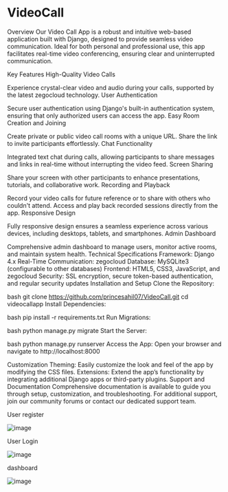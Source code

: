 # VideoCall

Overview
Our Video Call App is a robust and intuitive web-based application built with Django, designed to provide seamless video communication. Ideal for both personal and professional use, this app facilitates real-time video conferencing, ensuring clear and uninterrupted communication.

Key Features
High-Quality Video Calls

Experience crystal-clear video and audio during your calls, supported by the latest zegocloud technology.
User Authentication

Secure user authentication using Django's built-in authentication system, ensuring that only authorized users can access the app.
Easy Room Creation and Joining

Create private or public video call rooms with a unique URL. Share the link to invite participants effortlessly.
Chat Functionality

Integrated text chat during calls, allowing participants to share messages and links in real-time without interrupting the video feed.
Screen Sharing

Share your screen with other participants to enhance presentations, tutorials, and collaborative work.
Recording and Playback

Record your video calls for future reference or to share with others who couldn't attend. Access and play back recorded sessions directly from the app.
Responsive Design

Fully responsive design ensures a seamless experience across various devices, including desktops, tablets, and smartphones.
Admin Dashboard

Comprehensive admin dashboard to manage users, monitor active rooms, and maintain system health.
Technical Specifications
Framework: Django 4.x
Real-Time Communication: zegocloud
Database: MySQLite3 (configurable to other databases)
Frontend: HTML5, CSS3, JavaScript, and zegocloud
Security: SSL encryption, secure token-based authentication, and regular security updates
Installation and Setup
Clone the Repository:

bash
git clone https://github.com/princesahil07/VideoCall.git
cd videocallapp
Install Dependencies:

bash
pip install -r requirements.txt
Run Migrations:

bash
python manage.py migrate
Start the Server:

bash
python manage.py runserver
Access the App:
Open your browser and navigate to http://localhost:8000

Customization
Theming: Easily customize the look and feel of the app by modifying the CSS files.
Extensions: Extend the app’s functionality by integrating additional Django apps or third-party plugins.
Support and Documentation
Comprehensive documentation is available to guide you through setup, customization, and troubleshooting.
For additional support, join our community forums or contact our dedicated support team.

User register

![image](https://github.com/princesahil07/VideoCall/assets/97822056/a29a63cf-6261-4a3d-a451-02bfca985982)


User Login

![image](https://github.com/princesahil07/VideoCall/assets/97822056/1838ed22-2c16-476c-9021-7e913341ffd3)

dashboard

![image](https://github.com/princesahil07/VideoCall/assets/97822056/1b5cf655-b9ec-4a2a-9680-df24802340e2)

